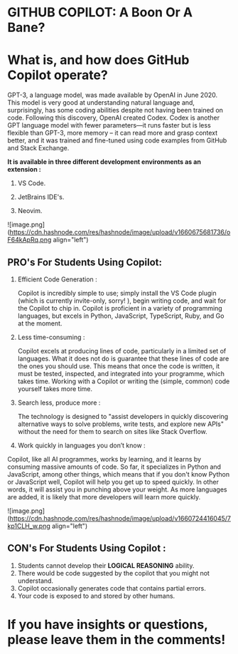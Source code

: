# GITHUB COPILOT: A Boon Or A Bane?

# What is, and how does GitHub Copilot operate?
GPT-3, a language model, was made available by OpenAI in June 2020. This model is very good at understanding natural language and, surprisingly, has some coding abilities despite not having been trained on code. Following this discovery, OpenAI created Codex. Codex is another GPT language model with fewer parameters—it runs faster but is less flexible than GPT-3, more memory – it can read more and grasp context better, and it was trained and fine-tuned using code examples from GitHub and Stack Exchange.

**It is available in three different development environments as an extension :**

1. VS Code.

2. JetBrains IDE's.

3. Neovim.



![image.png](https://cdn.hashnode.com/res/hashnode/image/upload/v1660675681736/oF64kApRq.png align="left")

## PRO's For Students Using Copilot:
1. Efficient Code Generation :  

      Copilot is incredibly simple to use; simply install the VS Code plugin (which is currently invite-only, sorry! ), begin writing code, and wait for the Copilot to chip in. Copilot is proficient in a variety of programming languages, but excels in Python, JavaScript, TypeScript, Ruby, and Go at the moment.

2. Less time-consuming :  

      Copilot excels at producing lines of code, particularly in a limited set of languages. What it does not do is guarantee that these lines of code are the ones you should use. This means that once the code is written, it must be tested, inspected, and integrated into your programme, which takes time. Working with a Copilot or writing the (simple, common) code yourself takes more time.

3. Search less, produce more :
    
    The technology is designed to "assist developers in quickly discovering alternative ways to solve problems, write tests, and explore new APIs" without the need for them to search on sites like Stack Overflow.  

4. Work quickly in languages you don’t know :

  Copilot, like all AI programmes, works by learning, and it learns by consuming massive amounts of code. So far, it specializes in Python and JavaScript, among other things, which means that if you don't know Python or JavaScript well, Copilot will help you get up to speed quickly. In other words, it will assist you in punching above your weight. As more languages are added, it is likely that more developers will learn more quickly.
    

![image.png](https://cdn.hashnode.com/res/hashnode/image/upload/v1660724416045/7kp1CLH_w.png align="left")

## CON's For Students Using Copilot :

1. Students cannot develop their **LOGICAL REASONING** ability.
2. There would be code suggested by the copilot that you might not understand.
3. Copilot occasionally generates code that contains partial errors.
4. Your code is exposed to and stored by other humans.

# If you have insights or questions, please leave them in the comments!


  
 

